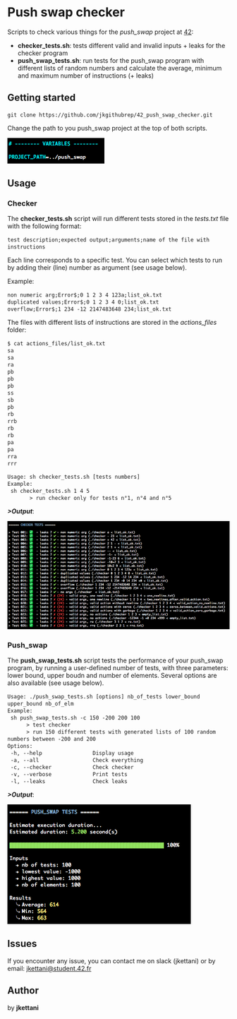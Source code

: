 # Push swap checker

Scripts to check various things for the *push_swap* project at [42](https://www.42.fr):
- **checker_tests.sh**: tests different valid and invalid inputs + leaks for the checker program
- **push_swap_tests.sh**: run tests for the push_swap program with different lists of random numbers and calculate the average, minimum and maximum number of instructions (+ leaks)

## Getting started

```
git clone https://github.com/jkgithubrep/42_push_swap_checker.git
```

Change the path to you push_swap project at the top of both scripts.

![Path](images/path.png)

## Usage

### Checker

The **checker_tests.sh** script will run different tests stored in the *tests.txt* file with the following format:
```
test description;expected output;arguments;name of the file with instructions
```
Each line corresponds to a specific test. You can select which tests to run by adding their (line) number as argument (see usage below).

Example:
```
non numeric arg;Error$;0 1 2 3 4 123a;list_ok.txt
duplicated values;Error$;0 1 2 3 4 0;list_ok.txt
overflow;Error$;1 234 -12 2147483648 234;list_ok.txt
```

The files with different lists of instructions are stored in the *actions_files* folder:
```
$ cat actions_files/list_ok.txt
sa
sa
ra
pb
pb
pb
ss
sb
pb
rb
rrb
rb
rb
pa
pa
rra
rrr
```

```
Usage: sh checker_tests.sh [tests numbers]
Example:
 sh checker_tests.sh 1 4 5
       > run checker only for tests n°1, n°4 and n°5
```

**_>Output_**:

![Checker output](images/checker_output.png)

### Push_swap

The **push_swap_tests.sh** script tests the performance of your push_swap program, by running a user-defined number of tests, with three parameters: lower bound, upper boudn and number of elements. Several options are also available (see usage below).

```
Usage: ./push_swap_tests.sh [options] nb_of_tests lower_bound upper_bound nb_of_elm
Example:
 sh push_swap_tests.sh -c 150 -200 200 100
      > test checker
      > run 150 different tests with generated lists of 100 random numbers between -200 and 200
Options:
 -h, --help                Display usage
 -a, --all                 Check everything
 -c, --checker             Check checker
 -v, --verbose             Print tests
 -l, --leaks               Check leaks
```

**_>Output_**:

![Push_swap output](images/push_swap_output.png)

## Issues

If you encounter any issue, you can contact me on slack (jkettani) or by email: jkettani@student.42.fr


## Author

by **jkettani**

